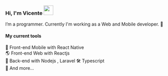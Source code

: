 ### Hi, I'm Vicente <img src="https://media.giphy.com/media/hvRJCLFzcasrR4ia7z/giphy.gif" width="30" >

I’m a programmer. Currently I'm working as a Web and Mobile developer. 🚀

#### My current tools 
📲 Front-end Mobile with React Native  
🌎 Front-end Web with Reactjs  
📡 Back-end with Nodejs , Laravel
🛠️ Typescript  
🧰 And more...  

